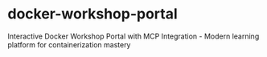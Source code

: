# docker-workshop-portal
Interactive Docker Workshop Portal with MCP Integration - Modern learning platform for containerization mastery
